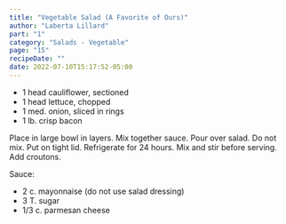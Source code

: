 ```yaml
---
title: "Vegetable Salad (A Favorite of Ours)"
author: "Laberta Lillard"
part: "1"
category: "Salads - Vegetable"
page: "15"
recipeDate: ""
date: 2022-07-10T15:17:52-05:00 
---
```


- 1 head cauliflower, sectioned
- 1 head lettuce, chopped
- 1 med. onion, sliced in rings
- 1 lb. crisp bacon

Place in large bowl in layers. Mix together sauce. Pour over salad.
Do not mix. Put on tight lid.
Refrigerate for 24 hours. Mix and stir before serving. Add croutons.

Sauce:
- 2 c. mayonnaise (do not use salad dressing)
- 3 T. sugar
- 1/3 c. parmesan cheese